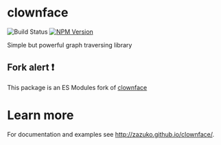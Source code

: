 # clownface

![Build Status](https://github.com/rdf-esm/clownface/workflows/ci/badge.svg)
[![NPM Version](https://img.shields.io/npm/v/@rdf-esm/clownface.svg?style=flat)](https://npm.im/@rdf-esm/clownface)

Simple but powerful graph traversing library

## Fork alert :exclamation:

This package is an ES Modules fork of [clownface](https://npm.im/@zazuko/clownface)

# Learn more

For documentation and examples see http://zazuko.github.io/clownface/.
